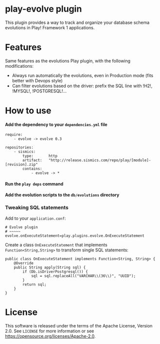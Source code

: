 # play-evolve plugin

This plugin provides a way to track and organize your database schema evolutions in Play! Framework 1 applications.

# Features

Same features as the evolutions Play plugin, with the following modifications:

* Always run automatically the evolutions, even in Production mode (fits better with Devops style)
* Can filter evolutions based on the driver: prefix the SQL line with !H2!, !MYSQL!, !POSTGRESQL!...

# How to use

#### Add the dependency to your `dependencies.yml` file

```
require:
    - evolve -> evolve 0.3

repositories:
    - sismics:
        type:       http
        artifact:   "http://release.sismics.com/repo/play/[module]-[revision].zip"
        contains:
            - evolve -> *

```
#### Run the `play deps` command
#### Add the evolution scripts to the `db/evolutions` directory

### Tweaking SQL statements
Add to your `application.conf`:
```
# Evolve plugin
# ~~~~~
evolve.onExecuteStatement=play.plugins.evolve.OnExecuteStatement
````

Create a class `OnExecuteStatement` that implements `Function<String,String>` to transform single SQL statements:
```
public class OnExecuteStatement implements Function<String, String> {
    @Override
    public String apply(String sql) {
        if (Db.isDriverPostgresql()) {
            sql = sql.replaceAll("VARCHAR\\(36\\)", "UUID");
        }
        return sql;
    }
}
```
# License

This software is released under the terms of the Apache License, Version 2.0. See `LICENSE` for more
information or see <https://opensource.org/licenses/Apache-2.0>.
